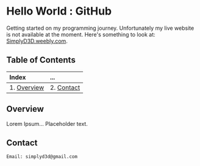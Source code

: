 # Hello World : GitHub

Getting started on my programming journey. Unfortunately my live website is not available at the moment. Here's something to look at: [SimplyD3D.weebly.com](https://SimplyD3D.weebly.com).

## Table of Contents
| Index| ... |
|:---|:---|
|1. [Overview](#overview) | 2. [Contact](#contact)|


## Overview

Lorem Ipsum... Placeholder text.


## Contact
    Email: simplyd3d@gmail.com
